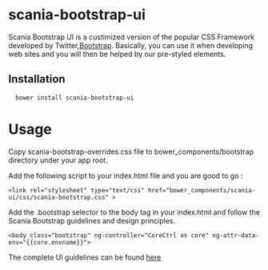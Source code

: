 # scania-bootstrap-ui

Scania Bootstrap UI is a custimized version of the popular CSS Framework developed by Twitter,<a href="http://getbootstrap.com">Bootstrap</a>.
Basically, you can use it when developing web sites and you will then be helped by our pre-styled elements.


## Installation

      bower install scania-bootstrap-ui

# Usage

Copy scania-bootstrap-overrides.css file to bower_components/bootstrap directory under your app root.

Add the following script to your index.html file and you are good to go :<br/>

    <link rel="stylesheet" type="text/css" href="bower_components/scania-ui/css/scania-bootstrap.css" >


Add the .bootstrap selector to the body tag in your index.html and follow the Scania Bootstrap guidelines and design principles.

    <body class="bootstrap" ng-controller="CoreCtrl as core" ng-attr-data-env="{{core.envname}}">

The complete UI guidelines can be found <a href="https://static.scania.com/cds/cds-site/index.html">here</a>